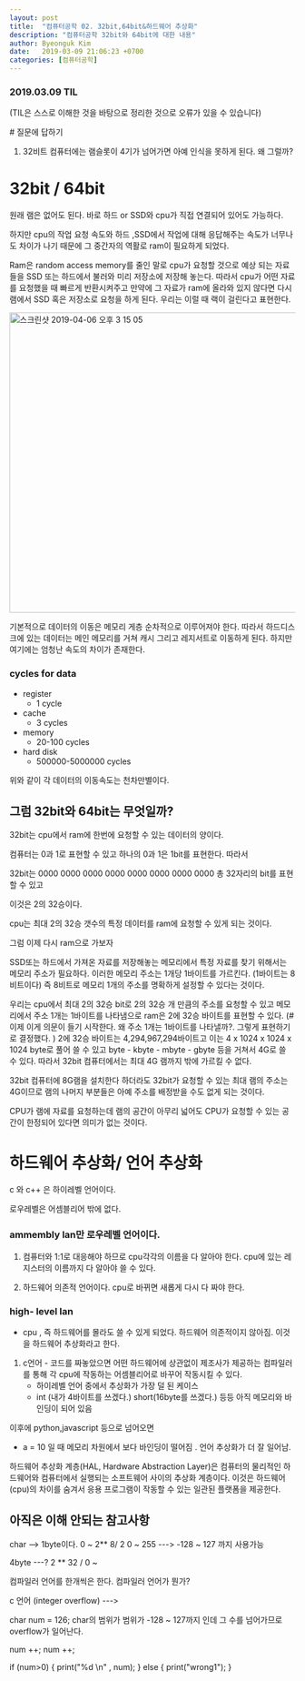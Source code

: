 ```yaml
---
layout: post
title:  "컴퓨터공학 02. 32bit,64bit&하드웨어 추상화"
description: "컴퓨터공학 32bit와 64bit에 대한 내용"
author: Byeonguk Kim
date:   2019-03-09 21:06:23 +0700
categories: [컴퓨터공학]
---
```


### 2019.03.09 TIL

(TIL은 스스로 이해한 것을 바탕으로 정리한 것으로 오류가 있을 수 있습니다)

\# 질문에 답하기

1. 32비트 컴퓨터에는 램슬롯이 4기가 넘어가면 아예 인식을 못하게 된다. 왜 그럴까?

# 32bit / 64bit

원래 램은 없어도 된다. 바로 하드 or SSD와 cpu가 직접 연결되어 있어도 가능하다.

하지만 cpu의 작업 요청 속도와 하드 ,SSD에서 작업에 대해 응답해주는 속도가 너무나도 차이가 나기 때문에 그 중간자의 역활로 ram이 필요하게 되었다.

Ram은 random access memory를 줄인 말로 cpu가 요청할 것으로 예상 되는 자료들을 SSD 또는 하드에서 불러와 미리 저장소에 저장해 놓는다. 따라서 cpu가 어떤 자료를 요청했을 때 빠르게 반환시켜주고 만약에 그 자료가 ram에 올라와 있지 않다면 다시 램에서 SSD 혹은 저장소로 요청을 하게 된다. 우리는 이럴 때 랙이 걸린다고 표현한다.

<img width="528" alt="스크린샷 2019-04-06 오후 3 15 05" src="https://user-images.githubusercontent.com/46436843/55665675-dbe74080-587e-11e9-830d-0a3983bf43f9.png">

기본적으로 데이터의 이동은 메모리 게층 순차적으로 이루어져야 한다. 따라서 하드디스크에 있는 데이터는 메인 메모리를 거쳐 캐시 그리고 레지서트로 이동하게 된다. 하지만 여기에는 엄청난 속도의 차이가 존재한다. 
### cycles for data
* register
	* 1 cycle
* cache
	* 3 cycles
* memory
	* 20-100 cycles
* hard disk
	* 500000-5000000 cycles

위와 같이 각 데이터의 이동속도는 천차만별이다.


## 그럼 32bit와 64bit는 무엇일까?

32bit는 cpu에서 ram에 한번에 요청할 수 있는 데이터의 양이다.

컴퓨터는 0과 1로 표현할 수 있고 하나의 0과 1은 1bit를 표현한다. 따라서

32bit는 0000 0000 0000 0000 0000 0000 0000 0000 총 32자리의 bit를 표현할 수 있고

이것은 2의 32승이다. 

cpu는 최대 2의 32승 갯수의 특정 데이터를  ram에 요청할 수 있게 되는 것이다.

그럼 이제 다시 ram으로 가보자

SSD또는 하드에서 가져온 자료를 저장해놓는 메모리에서 특정 자료를 찾기 위해서는 메모리 주소가 필요하다. 이러한 메모리 주소는 1개당 1바이트를 가르킨다. (1바이트는 8비트이다) 즉 8비트로 메모리 1개의 주소를 명확하게 설정할 수 있다는 것이다. 

우리는  cpu에서 최대 2의 32승 bit로 2의 32승 개 만큼의 주소를 요청할 수 있고 메모리에서 주소 1개는 1바이트를 나타냄으로 ram은 2에 32승 바이트를 표현할 수 있다. (#이제 이게 의문이 들기 시작한다. 왜 주소 1개는 1바이트를 나타낼까?. 그렇게 표현하기로 결정했다. ) 2에 32승 바이트는 4,294,967,294바이트고 이는 4 x 1024 x 1024 x 1024 byte로 풀어 쓸 수 있고 byte - kbyte - mbyte - gbyte 등을 거쳐서 4G로 쓸 수 있다. 따라서 32bit 컴퓨터에서는 최대 4G 램까지 밖에 가르킬 수 없다.

32bit 컴퓨터에 8G램을 설치한다 하더라도 32bit가 요청할 수 있는 최대 램의 주소는 4G이므로 램의 나머지 부분들은 아예 주소를 배정받을 수도 없게 되는 것이다.

CPU가 램에 자료를 요청하는데 램의 공간이 아무리 넓어도 CPU가 요청할 수 있는 공간이 한정되어 있다면 의미가 없는 것이다.


# 하드웨어 추상화/ 언어 추상화


c 와 c++ 은 하이레벨 언어이다.

로우레벨은 어셈블리어 밖에 없다.

### ammembly lan만 로우레벨 언어이다.

1. 컴퓨터와 1:1로 대응해야 하므로 cpu각각의 이름을 다 알아야 한다. cpu에 있는 레지스터의 이름까지 다 알아야 쓸 수 있다.

2. 하드웨어 의존적 언어이다. cpu로 바뀌면 새롭게 다시 다 짜야 한다.

### high- level lan

- cpu , 즉 하드웨어를 몰라도 쓸 수 있게 되었다. 하드웨어 의존적이지 않아짐. 이것을 하드웨어 추상화라고 한다.
1. c언어 - 코드를 짜놓았으면 어떤 하드웨어에 상관없이 제조사가 제공하는 컴파일러를 통해 각 cpu에 작동하는 어셈블리어로 바꾸어 작동시킬 수 있다.
	* 하이레벨 언어 중에서 추상화가 가장 덜 된 케이스
	* int (내가 4바이트를 쓰겠다.) short(16byte를 쓰겠다.) 등등 아직 메모리와 바인딩이 되어 있음 

이후에 python,javascript 등으로 넘어오면 

* a = 10 일 때 메모리 차원에서 보다 바인딩이 떨어짐 . 언어 추상화가 더 잘 일어남.

하드웨어 추상화 계층(HAL, Hardware Abstraction Layer)은 컴퓨터의 물리적인 하드웨어와 컴퓨터에서 실행되는 소프트웨어 사이의 추상화 계층이다. 이것은 하드웨어(cpu)의 차이를 숨겨서 응용 프로그램이 작동할 수 있는 일관된 플랫폼을 제공한다.


## 아직은 이해 안되는 참고사항

char --> 1byte이다. 0 ~ 2** 8/ 2 0 ~ 255 ---> -128 ~ 127 까지 사용가능

4byte ---? 2 ** 32 / 0 ~

컴파일러 언어를 한개씩은 한다. 컴파일러 언어가 뭔가?

c 언어 (integer overflow) --->

char num = 126; char의 범위가 범위가 -128 ~ 127까지 인데 그 수를 넘어가므로 overflow가 일어난다.

num ++; num ++;

if (num>0) { print("%d \n" , num); } else { print("wrong1"); }